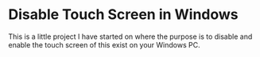 # Disable Touch Screen in Windows

This is a little project I have started on where the purpose is to disable and enable the touch screen of this exist on your Windows PC.
